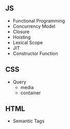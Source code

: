 ## JS
- Functional Programming
- Concurrency Model
- Closure
- Hoisting
- Lexical Scope
- JIT
- Constructor Function

## CSS
- Query
    - media
    - container

## HTML
- Semantic Tags